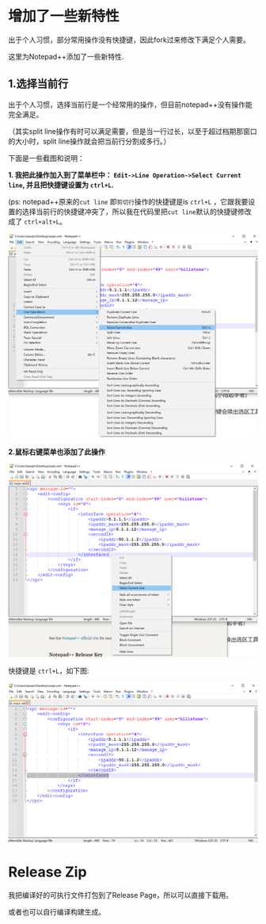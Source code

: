 增加了一些新特性
===================

出于个人习惯，部分常用操作没有快捷键，因此fork过来修改下满足个人需要。

这里为Notepad++添加了一些新特性.

## 1.选择当前行

出于个人习惯，选择当前行是一个经常用的操作，但目前notepad++没有操作能完全满足。

（其实split line操作有时可以满足需要，但是当一行过长，以至于超过档期那窗口的大小时，split line操作就会把当前行分割成多行。）

下面是一些截图和说明：

**1.  我把此操作加入到了菜单栏中： `Edit->Line Operation->Select Current line`, 并且把快捷键设置为 `ctrl+L`.**

(ps: notepad++原来的`cut line` 即`剪切行`操作的快捷键是is `ctrl+L` ，它跟我要设置的选择当前行的快捷键冲突了，所以我在代码里把`cut line`默认的快捷键修改成了  `ctrl+alt+L`。

![image-20221002181737323](./images/image-20221002181737323.png)



**2.鼠标右键菜单也添加了此操作**

![image-20221002181855834](./images/image-20221002181855834.png)

快捷键是 `ctrl+L`，如下图: 

![image-20221002181942019](./images/image-20221002181942019.png)

# Release Zip

我把编译好的可执行文件打包到了Release Page，所以可以直接下载用。

或者也可以自行编译构建生成。